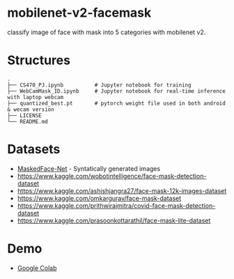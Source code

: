 # mobilenet-v2-facemask
classify image of face with mask into 5 categories with mobilenet v2.

# Structures 
```
.   
├── CS470_PJ.ipynb          # Jupyter notebook for training   
├── WebCamMask_ID.ipynb     # Jupyter notebook for real-time inference with laptop webcam  
├── quantized_best.pt       # pytorch weight file used in both android & wecam version   
├── LICENSE  
└── README.md     
```

# Datasets
- [MaskedFace-Net](https://github.com/cabani/MaskedFace-Net) - Syntatically generated images
- https://www.kaggle.com/wobotintelligence/face-mask-detection-dataset 
- https://www.kaggle.com/ashishjangra27/face-mask-12k-images-dataset
- https://www.kaggle.com/omkargurav/face-mask-dataset
- https://www.kaggle.com/prithwirajmitra/covid-face-mask-detection-dataset
- https://www.kaggle.com/prasoonkottarathil/face-mask-lite-dataset

# Demo
- [Google Colab](https://colab.research.google.com/drive/1aAqAmwpuUFaGp7CmJQTdGoOEbEMxa8gu#scrollTo=pIhvoWJxqDNx)
